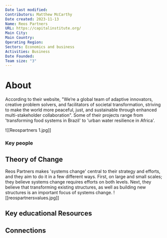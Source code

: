 ```yaml
---
Date last modified: 
Contributors: Matthew McCarthy
Date created: 2023-11-13
Name: Reos Partners
URL: https://capitalinstitute.org/
Main City: 
Main Country: 
Operating Region: 
Sectors: Economics and business
Activities: Business
Date Founded: 
Team size: "3"
---
```


# About 

According to their website, "We’re a global team of adaptive innovators, creative problem solvers, and facilitators of societal transformation, striving to make the world more peaceful, just, and sustainable through enhanced multi-stakeholder collaboration". Some of their projects range from 'transforming food systems in Brazil' to 'urban water resilience in Africa'.

![[Reospartners 1.jpg]]

### Key people 



## Theory of Change 

Reos Partners makes 'systems change' central to their strategy and efforts, and they aim to do it in a few different ways. First, on large and small scales; they believe systems change requires efforts on both levels. Next, they believe that transforming existing structures, as well as building new structures is an important focus of systems change. 
![[reospartnersvalues.jpg]]
## Key educational Resources 



## Connections 



